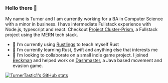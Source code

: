 ### Hello there 👋

My name is Turner and I am currently working for a BA in Computer Science with a minor in business. I have intermediate Fullstack experience with Node.js, typescript and react. Checkout [Project Cluster-Prism](https://github.com/TurnerTastic1/Project-Cluster-Prism), a Fullstack project using the MERN tech stack.


- 🔭 I’m currently using [Rustlings](https://github.com/rust-lang/rustlings) to teach myself Rust
- 🌱 I’m currently learning Rust, Swift and anything else that interests me
- 👯 I’m looking to collaborate on a small indie game project. I joined [Beckman](https://github.com/Beckman123) and helped work on [Dashmaster](https://github.com/Beckman123/Dash-Master), a Java based movement and evasion game.

[![TurnerTastic1's GitHub stats](https://github-readme-stats.vercel.app/api?username=TurnerTastic1)](https://github.com/anuraghazra/github-readme-stats)
